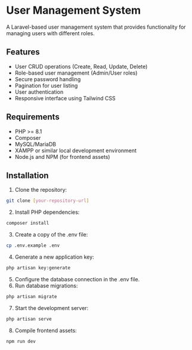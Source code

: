 # User Management System

A Laravel-based user management system that provides functionality for managing users with different roles.

## Features

- User CRUD operations (Create, Read, Update, Delete)
- Role-based user management (Admin/User roles)
- Secure password handling
- Pagination for user listing
- User authentication
- Responsive interface using Tailwind CSS

## Requirements

- PHP >= 8.1
- Composer
- MySQL/MariaDB
- XAMPP or similar local development environment
- Node.js and NPM (for frontend assets)

## Installation

1. Clone the repository:
```bash
git clone [your-repository-url]
```
2. Install PHP dependencies:
```bash
composer install
```
3. Create a copy of the .env file:
```bash
cp .env.example .env
```
4. Generate a new application key:
```bash
php artisan key:generate
```
5. Configure the database connection in the .env file.
6. Run database migrations:
```bash
php artisan migrate
```
7. Start the development server:
```bash
php artisan serve
```
8. Compile frontend assets:
```bash
npm run dev
